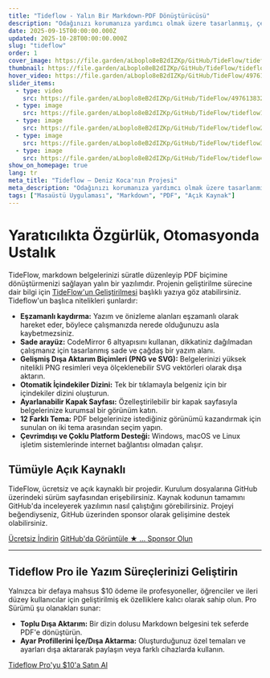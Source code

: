 ```yaml
---
title: "Tideflow - Yalın Bir Markdown-PDF Dönüştürücüsü"
description: "Odağınızı korumanıza yardımcı olmak üzere tasarlanmış, çevrimdışı çalışan, hızlı bir Markdown-PDF masaüstü uygulaması."
date: 2025-09-15T00:00:00.000Z
updated: 2025-10-28T00:00:00.000Z
slug: "tideflow"
order: 1
cover_image: https://file.garden/aLboplo8eB2dIZKp/GitHub/TideFlow/tideflow-hero.png
thumbnail: https://file.garden/aLboplo8eB2dIZKp/GitHub/TideFlow/tideflow-hero.png
hover_video: https://file.garden/aLboplo8eB2dIZKp/GitHub/TideFlow/497613832-fea9562b-a315-44c1-abc9-1778ab4cd428%20(1).mp4
slider_items:
  - type: video
    src: https://file.garden/aLboplo8eB2dIZKp/GitHub/TideFlow/497613832-fea9562b-a315-44c1-abc9-1778ab4cd428%20(1).mp4
  - type: image
    src: https://file.garden/aLboplo8eB2dIZKp/GitHub/TideFlow/tideflow1.png
  - type: image
    src: https://file.garden/aLboplo8eB2dIZKp/GitHub/TideFlow/tideflow2.png
  - type: image
    src: https://file.garden/aLboplo8eB2dIZKp/GitHub/TideFlow/tideflow3.png
  - type: image
    src: https://file.garden/aLboplo8eB2dIZKp/GitHub/TideFlow/tideflow4.png
show_on_homepage: true
lang: tr
meta_title: "Tideflow — Deniz Koca'nın Projesi"
meta_description: "Odağınızı korumanıza yardımcı olmak üzere tasarlanmış, çevrimdışı çalışan, hızlı bir Markdown-PDF masaüstü uygulaması."
tags: ["Masaüstü Uygulaması", "Markdown", "PDF", "Açık Kaynak"]
---
```


<div class="page-content container">
  <div class="feature-intro">
    <h1>Yaratıcılıkta Özgürlük, Otomasyonda Ustalık</h1>
    <p>TideFlow, markdown belgelerinizi süratle düzenleyip PDF biçimine dönüştürmenizi sağlayan yalın bir yazılımdır. Projenin geliştirilme sürecine dair bilgi için <a href="/tr/notlar/creating-tideflow-tr/">TideFlow'un Geliştirilmesi</a> başlıklı yazıya göz atabilirsiniz. Tideflow'un başlıca nitelikleri şunlardır:</p>
  </div>

  <ul class="feature-list">
    <li><strong>Eşzamanlı kaydırma:</strong> Yazım ve önizleme alanları eşzamanlı olarak hareket eder, böylece çalışmanızda nerede olduğunuzu asla kaybetmezsiniz.</li>
    <li><strong>Sade arayüz:</strong> CodeMirror 6 altyapısını kullanan, dikkatiniz dağılmadan çalışmanız için tasarlanmış sade ve çağdaş bir yazım alanı.</li>
    <li><strong>Gelişmiş Dışa Aktarım Biçimleri (PNG ve SVG):</strong> Belgelerinizi yüksek nitelikli PNG resimleri veya ölçeklenebilir SVG vektörleri olarak dışa aktarın.</li>
    <li><strong>Otomatik İçindekiler Dizini:</strong> Tek bir tıklamayla belgeniz için bir içindekiler dizini oluşturun.</li>
    <li><strong>Ayarlanabilir Kapak Sayfası:</strong> Özelleştirilebilir bir kapak sayfasıyla belgelerinize kurumsal bir görünüm katın.</li>
    <li><strong>12 Farklı Tema:</strong> PDF belgelerinize istediğiniz görünümü kazandırmak için sunulan on iki tema arasından seçim yapın.</li>
    <li><strong>Çevrimdışı ve Çoklu Platform Desteği:</strong> Windows, macOS ve Linux işletim sistemlerinde internet bağlantısı olmadan çalışır.</li>
  </ul>

  <div class="opensource-section">
    <h2>Tümüyle Açık Kaynaklı</h2>
    <p>TideFlow, ücretsiz ve açık kaynaklı bir projedir. Kurulum dosyalarına GitHub üzerindeki sürüm sayfasından erişebilirsiniz. Kaynak kodunun tamamını GitHub'da inceleyerek yazılımın nasıl çalıştığını görebilirsiniz. Projeyi beğendiyseniz, GitHub üzerinden sponsor olarak gelişimine destek olabilirsiniz.</p>
    <div class="button-group">
      <a href="https://github.com/BDenizKoca/Tideflow-md-to-pdf/releases" class="button button-primary" target="_blank" rel="noopener noreferrer">Ücretsiz İndirin</a>
      <a href="https://github.com/BDenizKoca/Tideflow-md-to-pdf" class="button github-star-button" target="_blank" rel="noopener noreferrer">
        <span class="button-text">GitHub'da Görüntüle</span>
        <span class="star-count" data-repo="BDenizKoca/Tideflow-md-to-pdf">★ ...</span>
      </a>
      <a href="https://github.com/sponsors/BDenizKoca" class="button button-secondary" target="_blank" rel="noopener noreferrer">Sponsor Olun</a>
    </div>
  </div>

  <hr>

  <div class="highlight-section">
    <h2><strong>Tideflow Pro</strong> ile Yazım Süreçlerinizi Geliştirin</h2>
    <p>Yalnızca bir defaya mahsus $10 ödeme ile profesyoneller, öğrenciler ve ileri düzey kullanıcılar için geliştirilmiş ek özelliklere kalıcı olarak sahip olun. Pro Sürümü şu olanakları sunar:</p>
    <ul>
      <li><strong>Toplu Dışa Aktarım:</strong> Bir dizin dolusu Markdown belgesini tek seferde PDF'e dönüştürün.</li>
      <li><strong>Ayar Profillerini İçe/Dışa Aktarma:</strong> Oluşturduğunuz özel temaları ve ayarları dışa aktararak paylaşın veya farklı cihazlarda kullanın.</li>
    </ul>
    <a href="https://payhip.com/b/wVBeS" class="button" target="_blank" rel="noopener noreferrer">Tideflow Pro'yu $10'a Satın Al</a>
  </div>
</div>